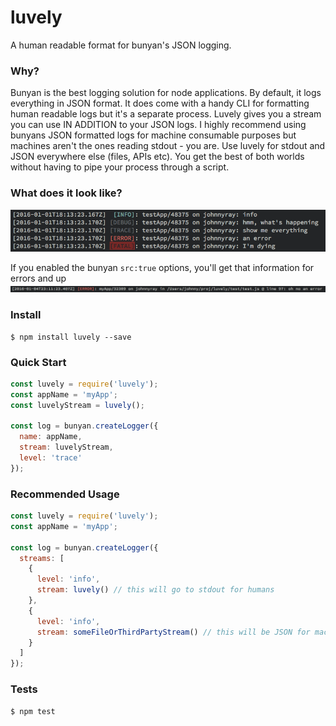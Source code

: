 
# luvely

A human readable format for bunyan's JSON logging.

### Why?
Bunyan is the best logging solution for node applications. By default, it logs everything in JSON format. It does come with a handy CLI for formatting human readable logs but it's a separate process. Luvely gives you a stream you can use IN ADDITION to your JSON logs. I highly recommend using bunyans JSON formatted logs for machine consumable purposes but machines aren't the ones reading stdout - you are. Use luvely for stdout and JSON everywhere else (files, APIs etc). You get the best of both worlds without having to pipe your process through a script.

### What does it look like?
![example](example.png)

If you enabled the bunyan `src:true` options, you'll get that information for errors and up
![src-example](src-example.png)

### Install
```
$ npm install luvely --save
```

### Quick Start
```javascript
const luvely = require('luvely');
const appName = 'myApp';
const luvelyStream = luvely();

const log = bunyan.createLogger({
  name: appName,
  stream: luvelyStream,
  level: 'trace'
});
```

### Recommended Usage
```javascript
const luvely = require('luvely');  
const appName = 'myApp';

const log = bunyan.createLogger({
  streams: [
    {
      level: 'info',
      stream: luvely() // this will go to stdout for humans      
    },
    {
      level: 'info',
      stream: someFileOrThirdPartyStream() // this will be JSON for machines
    }
  ]
});
```

### Tests
```
$ npm test
```
